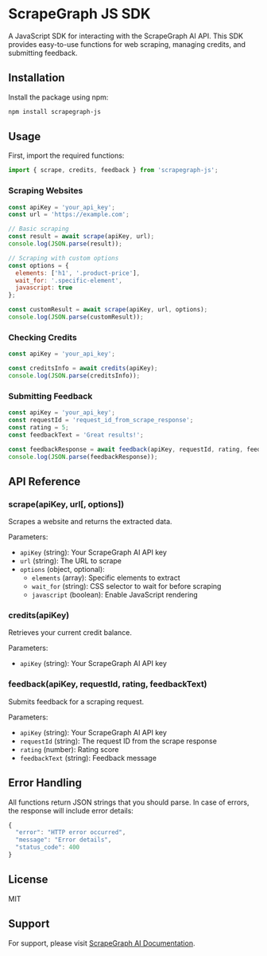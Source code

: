 # ScrapeGraph JS SDK

A JavaScript SDK for interacting with the ScrapeGraph AI API. This SDK provides easy-to-use functions for web scraping, managing credits, and submitting feedback.

## Installation

Install the package using npm:

```bash
npm install scrapegraph-js
```

## Usage

First, import the required functions:

```javascript
import { scrape, credits, feedback } from 'scrapegraph-js';
```

### Scraping Websites

```javascript
const apiKey = 'your_api_key';
const url = 'https://example.com';

// Basic scraping
const result = await scrape(apiKey, url);
console.log(JSON.parse(result));

// Scraping with custom options
const options = {
  elements: ['h1', '.product-price'],
  wait_for: '.specific-element',
  javascript: true
};

const customResult = await scrape(apiKey, url, options);
console.log(JSON.parse(customResult));
```

### Checking Credits

```javascript
const apiKey = 'your_api_key';

const creditsInfo = await credits(apiKey);
console.log(JSON.parse(creditsInfo));
```

### Submitting Feedback

```javascript
const apiKey = 'your_api_key';
const requestId = 'request_id_from_scrape_response';
const rating = 5;
const feedbackText = 'Great results!';

const feedbackResponse = await feedback(apiKey, requestId, rating, feedbackText);
console.log(JSON.parse(feedbackResponse));
```

## API Reference

### scrape(apiKey, url[, options])

Scrapes a website and returns the extracted data.

Parameters:
- `apiKey` (string): Your ScrapeGraph AI API key
- `url` (string): The URL to scrape
- `options` (object, optional):
  - `elements` (array): Specific elements to extract
  - `wait_for` (string): CSS selector to wait for before scraping
  - `javascript` (boolean): Enable JavaScript rendering

### credits(apiKey)

Retrieves your current credit balance.

Parameters:
- `apiKey` (string): Your ScrapeGraph AI API key

### feedback(apiKey, requestId, rating, feedbackText)

Submits feedback for a scraping request.

Parameters:
- `apiKey` (string): Your ScrapeGraph AI API key
- `requestId` (string): The request ID from the scrape response
- `rating` (number): Rating score
- `feedbackText` (string): Feedback message

## Error Handling

All functions return JSON strings that you should parse. In case of errors, the response will include error details:

```javascript
{
  "error": "HTTP error occurred",
  "message": "Error details",
  "status_code": 400
}
```

## License

MIT

## Support

For support, please visit [ScrapeGraph AI Documentation](https://sgai-api.onrender.com/docs).




